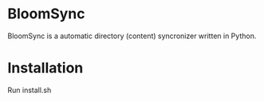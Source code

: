 # BloomSync

BloomSync is a automatic directory (content) syncronizer written in Python. 

# Installation

Run install.sh
